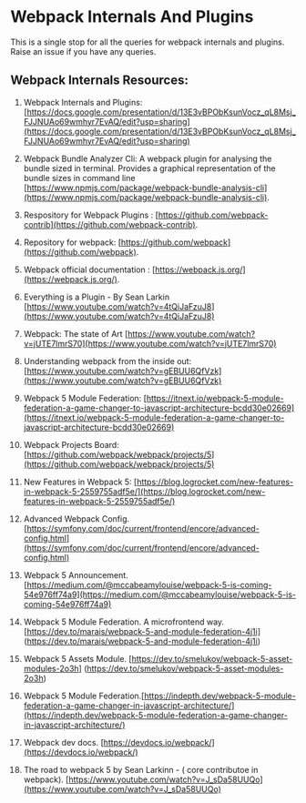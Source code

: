# Webpack Internals And Plugins

This is a single stop for all the queries for webpack internals and plugins. Raise an issue if you have any queries.

## Webpack Internals Resources:

1. Webpack Internals and Plugins: [https://docs.google.com/presentation/d/13E3vBPObKsunVocz_qL8Msj_FJJNUAo69wmhyr7EvAQ/edit?usp=sharing](https://docs.google.com/presentation/d/13E3vBPObKsunVocz_qL8Msj_FJJNUAo69wmhyr7EvAQ/edit?usp=sharing)

2. Webpack Bundle Analyzer Cli: A webpack plugin for analysing the bundle sized in terminal. Provides a graphical representation of the bundle sizes in command line [https://www.npmjs.com/package/webpack-bundle-analysis-cli](https://www.npmjs.com/package/webpack-bundle-analysis-cli).

3. Respository for Webpack Plugins : [https://github.com/webpack-contrib](https://github.com/webpack-contrib).

4. Repository for webpack: [https://github.com/webpack](https://github.com/webpack).

5. Webpack official documentation : [https://webpack.js.org/](https://webpack.js.org/).

6. Everything is a Plugin - By Sean Larkin [https://www.youtube.com/watch?v=4tQiJaFzuJ8](https://www.youtube.com/watch?v=4tQiJaFzuJ8)

7. Webpack: The state of Art [https://www.youtube.com/watch?v=jUTE7lmrS70](https://www.youtube.com/watch?v=jUTE7lmrS70)

8. Understanding webpack from the inside out: [https://www.youtube.com/watch?v=gEBUU6QfVzk](https://www.youtube.com/watch?v=gEBUU6QfVzk)

9. Webpack 5 Module Federation: [https://itnext.io/webpack-5-module-federation-a-game-changer-to-javascript-architecture-bcdd30e02669](https://itnext.io/webpack-5-module-federation-a-game-changer-to-javascript-architecture-bcdd30e02669)

10. Webpack Projects Board: [https://github.com/webpack/webpack/projects/5](https://github.com/webpack/webpack/projects/5)

11. New Features in Webpack 5: [https://blog.logrocket.com/new-features-in-webpack-5-2559755adf5e/](https://blog.logrocket.com/new-features-in-webpack-5-2559755adf5e/)

12. Advanced Webpack Config.[https://symfony.com/doc/current/frontend/encore/advanced-config.html](https://symfony.com/doc/current/frontend/encore/advanced-config.html)

13. Webpack 5 Announcement. [https://medium.com/@mccabeamylouise/webpack-5-is-coming-54e976ff74a9](https://medium.com/@mccabeamylouise/webpack-5-is-coming-54e976ff74a9)

14. Webpack 5 Module Federation. A microfrontend way. [https://dev.to/marais/webpack-5-and-module-federation-4j1i] (https://dev.to/marais/webpack-5-and-module-federation-4j1i)

15. Webpack 5 Assets Module. [https://dev.to/smelukov/webpack-5-asset-modules-2o3h] (https://dev.to/smelukov/webpack-5-asset-modules-2o3h)

16. Webpack 5 Module Federation.[https://indepth.dev/webpack-5-module-federation-a-game-changer-in-javascript-architecture/](https://indepth.dev/webpack-5-module-federation-a-game-changer-in-javascript-architecture/)

17. Webpack dev docs. [https://devdocs.io/webpack/](https://devdocs.io/webpack/)

18. The road to webpack 5 by Sean Larkinn - ( core contributoe in webpack). [https://www.youtube.com/watch?v=J_sDa58UUQo](https://www.youtube.com/watch?v=J_sDa58UUQo)
